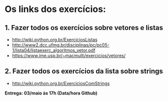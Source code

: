 # Os links dos exercícios:

## 1. Fazer todos os exercícios sobre vetores e listas

- http://wiki.python.org.br/ExerciciosListas
- http://www2.dcc.ufmg.br/disciplinas/pc/pc05-1/lista04/listaexerc_algoritmos_vetor.pdf
- https://www.ime.usp.br/~macmulti/exercicios/vetores/

## 2. Fazer todos os exercícios da lista sobre strings

- http://wiki.python.org.br/ExerciciosComStrings

**Entrega: 03/maio às 17h (Data/hora Github)**
